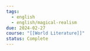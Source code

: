 ```yaml
---
tags:
  - english
  - english/magical-realism
due: 2024-02-27
course: "[[World Literature]]"
status: Complete
---
```

